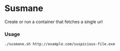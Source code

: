 # Susmane
Create or run a container that fetches a single url

### Usage

```
./susmane.sh http://example.com/suspicious-file.exe
```
